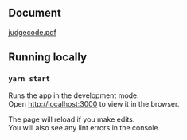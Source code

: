 ## Document
[judgecode.pdf](https://github.com/VictorBDias/judgecode-ts/files/11384812/judgecode.pdf)

## Running locally

### `yarn start`

Runs the app in the development mode.\
Open [http://localhost:3000](http://localhost:3000) to view it in the browser.

The page will reload if you make edits.\
You will also see any lint errors in the console.

